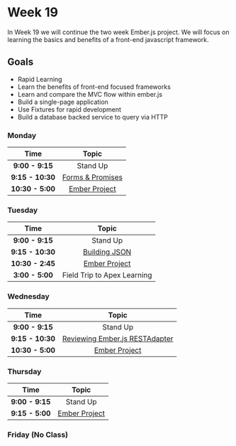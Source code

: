 # Week 19

In Week 19 we will continue the two week Ember.js project. We will focus on learning the basics and benefits of a front-end javascript framework.

## Goals
- Rapid Learning
- Learn the benefits of front-end focused frameworks
- Learn and compare the MVC flow within ember.js
- Build a single-page application
- Use Fixtures for rapid development
- Build a database backed service to query via HTTP

### Monday

| Time             | Topic                                              |
|:----------------:|:--------------------------------------------------:|
| **9:00 - 9:15**  | Stand Up                                           |
| **9:15 - 10:30**  | [Forms & Promises](monday/ember-forms-and-promises.md)     |
| **10:30 - 5:00**  | [Ember Project](ember-project.md)         |

### Tuesday

| Time             | Topic                                  |
|:----------------:|:--------------------------------------:|
| **9:00 - 9:15**  | Stand Up                                           |
| **9:15 - 10:30**  | [Building JSON](tuesday/building-json.md)     |
| **10:30 - 2:45**  | [Ember Project](ember-project.md)         |
| **3:00 - 5:00**  | Field Trip to Apex Learning        |

### Wednesday

| Time              | Topic                                            |
|:-----------------:|:------------------------------------------------:|
| **9:00 - 9:15**  | Stand Up                                           |
| **9:15 - 10:30**  | [Reviewing Ember.js RESTAdapter](wednesday/RESTAdapter.md)     |
| **10:30 - 5:00**  | [Ember Project](ember-project.md)         |

### Thursday

| Time             | Topic                                                    |
|:----------------:|:--------------------------------------------------------:|
| **9:00 - 9:15**  | Stand Up                                                 |
| **9:15 - 5:00**  | [Ember Project](ember-project.md)         |

### Friday (No Class)
